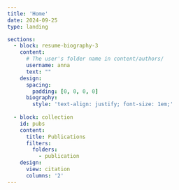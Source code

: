 ```yaml
---
title: 'Home'
date: 2024-09-25
type: landing

sections:
  - block: resume-biography-3
    content:
      # The user's folder name in content/authors/
      username: anna
      text: ""
    design:
      spacing:
        padding: [0, 0, 0, 0]
      biography:
        style: 'text-align: justify; font-size: 1em;'
        
  - block: collection
    id: pubs
    content:
      title: Publications
      filters:
        folders:
          - publication
    design:
      view: citation
      columns: '2'
---
```

